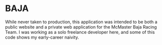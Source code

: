 # BAJA
While never taken to production, this application was intended to be both a public website and a private web application for the McMaster Baja Racing Team.
I was working as a solo freelance developer here, and some of this code shows my early-career naivity.
